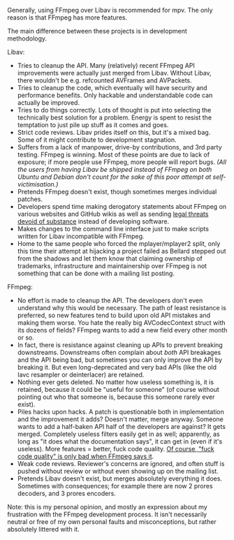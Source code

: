Generally, using FFmpeg over Libav is recommended for mpv. The only reason is that FFmpeg has more features.

The main difference between these projects is in development methodology.

Libav:
- Tries to cleanup the API. Many (relatively) recent FFmpeg API improvements were actually just merged from Libav. Without Libav, there wouldn't be e.g. refcounted AVFrames and AVPackets.
- Tries to cleanup the code, which eventually will have security and performance benefits. Only hackable and understandable code can actually be improved.
- Tries to do things correctly. Lots of thought is put into selecting the technically best solution for a problem. Energy is spent to resist the temptation to just pile up stuff as it comes and goes.
- Strict code reviews. Libav prides itself on this, but it's a mixed bag. Some of it might contribute to development stagnation.
- Suffers from a lack of manpower, drive-by contributions, and 3rd party testing. FFmpeg is winning. Most of these points are due to lack of exposure; if more people use FFmpeg, more people will report bugs. _(All the users from having Libav be shipped instead of FFmpeg on both Ubuntu and Debian don't count for the sake of this poor attempt at self-victimisation.)_
- Pretends FFmpeg doesn't exist, though sometimes merges individual patches.
- Developers spend time making derogatory statements about FFmpeg on various websites and GitHub wikis as well as sending [legal threats devoid of substance](https://ffmpeg.org/threat1.png) instead of developing software.
- Makes changes to the command line interface just to make scripts written for Libav incompatible with FFmpeg.
- Home to the same people who forced the mplayer/mplayer2 split, only this time their attempt at hijacking a project failed as Bellard stepped out from the shadows and let them know that claiming ownership of trademarks, infrastructure and maintainership over FFmpeg is not something that can be done with a mailing list posting.

FFmpeg:
- No effort is made to cleanup the API. The developers don't even understand why this would be necessary. The path of least resistance is preferred, so new features tend to build upon old API mistakes and making them worse. You hate the really big AVCodecContext struct with its dozens of fields? FFmpeg wants to add a new field every other month or so.
- In fact, there is resistance against cleaning up APIs to prevent breaking downstreams. Downstreams often complain about _both_ API breakages and the API being bad, but sometimes you can only improve the API by breaking it. But even long-deprecated and very bad APIs (like the old lavc resampler or deinterlacer) are retained.
- Nothing ever gets deleted. No matter how useless something is, it is retained, because it could be "useful for someone" (of course without pointing out who that someone is, because this someone rarely ever exist).
- Piles hacks upon hacks. A patch is questionable both in implementation and the improvement it adds? Doesn't matter, merge anyway. Someone wants to add a half-baken API half of the developers are against? It gets merged. Completely useless filters easily get in as well; apparently, as long as "it does what the documentation says", it can get in (even if it's useless). More features = better, fuck code quality. [Of course, "fuck code quality" is only bad when FFmpeg says it](http://codecs.multimedia.cx/?p=674).
- Weak code reviews. Reviewer's concerns are ignored, and often stuff is pushed without review or without even showing up on the mailing list.
- Pretends Libav doesn't exist, but merges absolutely everything it does. Sometimes with consequences; for example there are now 2 prores decoders, and 3 prores encoders.

Note: this is my personal opinion, and mostly an expression about my frustration with the FFmpeg development process. It isn't necessarily neutral or free of my own personal faults and misconceptions, but rather absolutely littered with it.